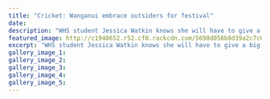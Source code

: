 ```yaml
---
title: "Cricket: Wanganui embrace outsiders for festival"
date: 
description: "WHS student Jessica Watkin knows she will have to give a big effort for Wanganui to be competitive at the women's under 18 tournament starting this afternoon, Wanganui Chronicle article on 12/1/16..."
featured_image: http://c1940652.r52.cf0.rackcdn.com/5698d056b8d39a2c7c001b85/cricket-J-Watkins-12.1.16.jpg
excerpt: "WHS student Jessica Watkin knows she will have to give a big effort for Wanganui to be competitive at the women's under 18 tournament starting this afternoon, Wanganui Chronicle article on 12/1/16..."
gallery_image_1: 
gallery_image_2: 
gallery_image_3: 
gallery_image_4: 
gallery_image_5: 
---
```

